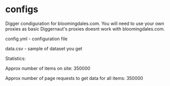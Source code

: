 # configs
Digger condiguration for bloomingdales.com. You will need to use your own proxies as basic Diggernaut's proxies doesnt work with bloomingdales.com.

config.yml - configuration file

data.csv - sample of dataset you get

Statistics:

Approx number of items on site: 350000

Approx number of page requests to get data for all items: 350000
